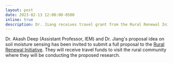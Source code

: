 ```yaml
---
layout: post
date: 2023-02-13 12:00:00-0500
inline: true
description: Dr. Jiang receives travel grant from the Rural Renewal Initiative
---
```


Dr. Akash Deep (Assistant Professor, IEM) and Dr. Jiang's proposal idea on soil moisture sensing has been invited to submit a full proposal to the [Rural Renewal Initiative](https://ruralrenewal.okstate.edu). They will receive travel funds to visit the rural community where they will be conducting the proposed research.